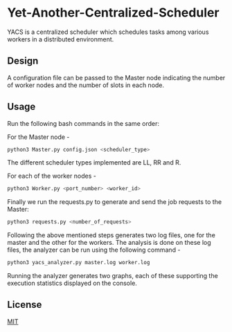 # Yet-Another-Centralized-Scheduler
YACS is a centralized scheduler which schedules tasks among various workers in a distributed environment.

## Design
A configuration file can be passed to the Master node indicating the number of worker nodes and the number of slots in each node.

## Usage

Run the following bash commands in the same order:

For the Master node - 
```bash
python3 Master.py config.json <scheduler_type>
```
The different scheduler types implemented are LL, RR and R.

For each of the worker nodes - 
```bash
python3 Worker.py <port_number> <worker_id>
```

Finally we run the requests.py to generate and send the job requests to the Master:
```bash
python3 requests.py <number_of_requests>
```

 Following the above mentioned steps generates two log files, one for the master and the other for the workers.
 The analysis is done on these log files, the analyzer can be run using the following command - 
 ```bash
 python3 yacs_analyzer.py master.log worker.log
 ```
Running the analyzer generates two graphs, each of these supporting the execution statistics displayed on the console.

## License
[MIT](https://choosealicense.com/licenses/mit/)
 
